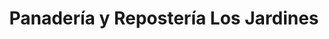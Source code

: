 ---
title: "Panadería y Repostería Los Jardines"
url: /bonao/panaderia-y-reposteria-los-jardines/
shop: panadería
---